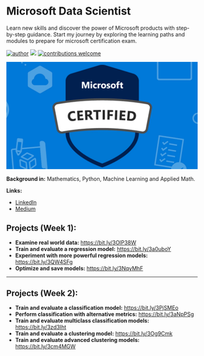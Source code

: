 # Microsoft Data Scientist
Learn new skills and discover the power of Microsoft products with step-by-step guidance. Start my journey  by exploring the learning paths and modules to prepare for microsoft certification exam.


[![author](https://img.shields.io/badge/author-jplavorr-black.svg)](https://www.linkedin.com/in/joão-pedro-lavor-65162312b/) [![](https://img.shields.io/badge/python-3.7+-blue.svg)](https://www.python.org/downloads/release/python-365/)  [![contributions welcome](https://img.shields.io/badge/contributions-welcome-brightgreen.svg?style=flat)](https://github.com/jplavorr)


<p align="center">
  <img src= "microsoft.webp" >
</p>


**Background in:** Mathematics, Python, Machine Learning and Applied Math.

**Links:**
* [LinkedIn](https://www.linkedin.com/in/joão-pedro-lavor-65162312b/)
* [Medium](https://jplavorr.medium.com/)


## Projects (Week 1):

* **Examine real world data:** https://bit.ly/3OlP38W
* **Train and evaluate a regression model:** https://bit.ly/3a0uboY
* **Experiment with more powerful regression models:** https://bit.ly/3QW4SFg
* **Optimize and save models:** https://bit.ly/3NqyMhF

---

## Projects (Week 2):
* **Train and evaluate a classification model:** https://bit.ly/3PjSMEo
* **Perform classification with alternative metrics:** https://bit.ly/3aNpPSg
* **Train and evaluate multiclass classification models:** https://bit.ly/3zd3Iht
* **Train and evaluate a clustering model:** https://bit.ly/3Og9Cmk
* **Train and evaluate advanced clustering models:** https://bit.ly/3cm4MGW




